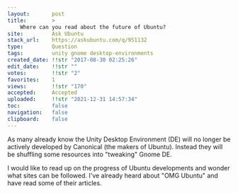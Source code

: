 ```yaml
---
layout:       post
title:        >
    Where can you read about the future of Ubuntu?
site:         Ask Ubuntu
stack_url:    https://askubuntu.com/q/951132
type:         Question
tags:         unity gnome desktop-environments
created_date: !!str "2017-08-30 02:25:26"
edit_date:    !!str ""
votes:        !!str "2"
favorites:    1
views:        !!str "170"
accepted:     Accepted
uploaded:     !!str "2021-12-31 14:57:34"
toc:          false
navigation:   false
clipboard:    false
---
```


As many already know the Unity Desktop Environment (DE) will no longer be actively developed by Canonical (the makers of Ubuntu). Instead they will be shuffling some resources into "tweaking" Gnome DE.

I would like to read up on the progress of Ubuntu developments and wonder what sites can be followed. I've already heard about "OMG Ubuntu" and have read some of their articles.
